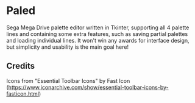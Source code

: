 # Paled
Sega Mega Drive palette editor written in Tkinter, supporting all 4 palette lines and containing some extra features, such as saving partial palettes and loading individual lines. It won't win any awards for interface design, but simplicity and usability is the main goal here!

## Credits

Icons from "Essential Toolbar Icons" by Fast Icon (https://www.iconarchive.com/show/essential-toolbar-icons-by-fasticon.html)